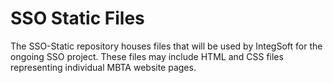 # SSO Static Files

The SSO-Static repository houses files that will be used by IntegSoft for the ongoing SSO project. These files may include HTML and CSS files representing individual MBTA website pages.